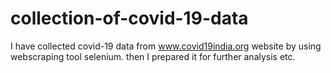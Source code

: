 # collection-of-covid-19-data
I have collected covid-19 data from www.covid19india.org website by using webscraping tool selenium. then I prepared it for further analysis etc.
